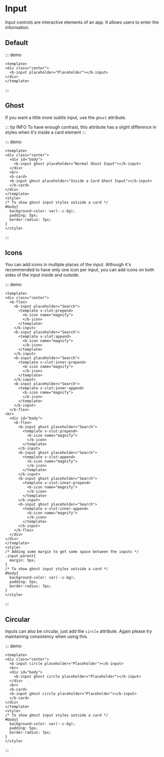 # Input <Badge text="Beta" type="warning"></Badge>

Input controls are interactive elements of an app. It allows users to enter the information.

## Default

::: demo
```vue
<template>
<div class="center">
  <b-input placeholder="Placeholder"></b-input>
</div>
</template>
```
:::

## Ghost <Badge text="Unstable" type="danger"></Badge>

If you want a little more subtle input, use the `ghost` attribute.

::: tip INFO
To have enough contrast, this attribute has a slight difference in styles when it's inside a card element
:::

::: demo
```vue
<template>
<div class="center">
  <div id="body">
    <b-input ghost placeholder="Normal Ghost Input"></b-input>
  </div>
  <br>
  <b-card>
  <b-input ghost placeholder="Inside a Card Ghost Input"></b-input>
  </b-card>
</div>
</template>
<style>
/* To show ghost input styles outside a card */
#body{
  background-color: var(--c-bg);
  padding: 5px;
  border-radius: 7px;
}
</style>
```
:::

## Icons

You can add icons in multiple places of the input. Although it's recommended to have only one icon per input, you can add icons on both sides of the input inside and outside.

::: demo
```vue
<template>
<div class="center">
  <b-flex>
    <b-input placeholder="Search">
      <template v-slot:prepend>
        <b-icon name="magnify">
        </b-icon>
      </template>
    </b-input>
    <b-input placeholder="Search">
      <template v-slot:append>
        <b-icon name="magnify">
        </b-icon>
      </template>
    </b-input>
    <b-input placeholder="Search">
      <template v-slot:inner-prepend>
        <b-icon name="magnify">
        </b-icon>
      </template>
    </b-input>
    <b-input placeholder="Search">
      <template v-slot:inner-append>
        <b-icon name="magnify">
        </b-icon>
      </template>
    </b-input>
  </b-flex>
<br>
  <div id="body">
    <b-flex>
      <b-input ghost placeholder="Search">
        <template v-slot:prepend>
          <b-icon name="magnify">
          </b-icon>
        </template>
      </b-input>
      <b-input ghost placeholder="Search">
        <template v-slot:append>
          <b-icon name="magnify">
          </b-icon>
        </template>
      </b-input>
      <b-input ghost placeholder="Search">
        <template v-slot:inner-prepend>
          <b-icon name="magnify">
          </b-icon>
        </template>
      </b-input>
      <b-input ghost placeholder="Search">
        <template v-slot:inner-append>
          <b-icon name="magnify">
          </b-icon>
        </template>
      </b-input>
    </b-flex>
  </div>
</div>
</template>
<style>
/* Adding some margin to get some space between the inputs */
.input-parent{
  margin: 5px;
}
/* To show ghost input styles outside a card */
#body{
  background-color: var(--c-bg);
  padding: 5px;
  border-radius: 7px;
}
</style>
```
:::

## Circular

Inputs can also be circular, just add the `circle` attribute. Again please try maintaining consistency when using this.

::: demo
```vue
<template>
<div class="center">
  <b-input circle placeholder="Placeholder"></b-input>
  <br>
  <div id="body">
    <b-input ghost circle placeholder="Placeholder"></b-input>
  </div>
  <br>
  <b-card>
  <b-input ghost circle placeholder="Placeholder"></b-input>
  </b-card>
</div>
</template>
<style>
/* To show ghost input styles outside a card */
#body{
  background-color: var(--c-bg);
  padding: 5px;
  border-radius: 7px;
}
</style>
```
:::